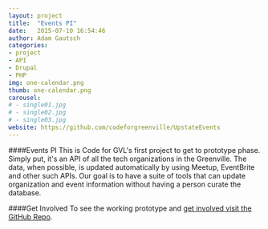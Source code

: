```yaml
---
layout: project
title:  "Events PI"
date:   2015-07-10 16:54:46
author: Adam Gautsch
categories:
- project
- API
- Drupal
- PHP
img: one-calendar.png
thumb: one-calendar.png
carousel:
# - single01.jpg
# - single02.jpg
# - single03.jpg
website: https://github.com/codeforgreenville/UpstateEvents
---
```

####Events PI
This is Code for GVL's first project to get to prototype phase. Simply put, it's an API of all the tech organizations in the Greenville. The data, when possible, is updated automatically by using Meetup, EventBrite and other such APIs. Our goal is to have a suite of tools that can update organization and event information without having a person curate the database.

####Get Involved
To see the working prototype and <a href="https://github.com/codeforgreenville/UpstateEvents" title="GitHub Repo">get involved visit the GitHub Repo</a>.
